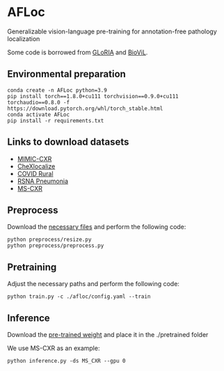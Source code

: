 # AFLoc

Generalizable vision-language pre-training for annotation-free pathology localization

Some code is borrowed from [GLoRIA](https://github.com/marshuang80/gloria) and [BioViL](https://github.com/microsoft/hi-ml).

## Environmental preparation

```
conda create -n AFLoc python=3.9
pip install torch==1.8.0+cu111 torchvision==0.9.0+cu111 torchaudio==0.8.0 -f https://download.pytorch.org/whl/torch_stable.html
conda activate AFLoc
pip install -r requirements.txt
```

## Links to download datasets

- [MIMIC-CXR](https://physionet.org/content/mimic-cxr-jpg/2.0.0/)
- [CheXlocalize](https://stanfordaimi.azurewebsites.net/datasets/abfb76e5-70d5-4315-badc-c94dd82e3d6d)
- [COVID Rural](https://www.cancerimagingarchive.net/collection/covid-19-ar/)
- [RSNA Pneumonia](https://www.kaggle.com/competitions/rsna-pneumonia-detection-challenge)
- [MS-CXR](https://aka.ms/ms-cxr)

## Preprocess
Download the [necessary files](https://drive.google.com/drive/folders/1RQktI5NN-vd1-xVnt3DDPI9hl3eUxzpq) and perform the following code:

```
python preprocess/resize.py
python preprocess/preprocess.py
```

## Pretraining

Adjust the necessary paths and perform the following code:

```
python train.py -c ./afloc/config.yaml --train
```

## Inference

Download the [pre-trained weight](https://drive.google.com/drive/folders/1RQktI5NN-vd1-xVnt3DDPI9hl3eUxzpq) and place it in the ./pretrained folder

We use MS-CXR as an example:

```
python inference.py -ds MS_CXR --gpu 0 
```
